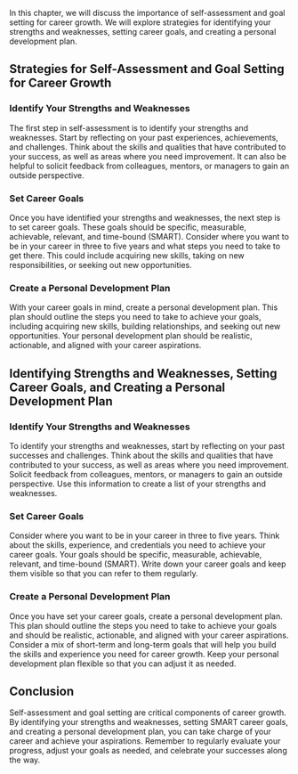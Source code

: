 
In this chapter, we will discuss the importance of self-assessment and goal setting for career growth. We will explore strategies for identifying your strengths and weaknesses, setting career goals, and creating a personal development plan.

Strategies for Self-Assessment and Goal Setting for Career Growth
-----------------------------------------------------------------

### Identify Your Strengths and Weaknesses

The first step in self-assessment is to identify your strengths and weaknesses. Start by reflecting on your past experiences, achievements, and challenges. Think about the skills and qualities that have contributed to your success, as well as areas where you need improvement. It can also be helpful to solicit feedback from colleagues, mentors, or managers to gain an outside perspective.

### Set Career Goals

Once you have identified your strengths and weaknesses, the next step is to set career goals. These goals should be specific, measurable, achievable, relevant, and time-bound (SMART). Consider where you want to be in your career in three to five years and what steps you need to take to get there. This could include acquiring new skills, taking on new responsibilities, or seeking out new opportunities.

### Create a Personal Development Plan

With your career goals in mind, create a personal development plan. This plan should outline the steps you need to take to achieve your goals, including acquiring new skills, building relationships, and seeking out new opportunities. Your personal development plan should be realistic, actionable, and aligned with your career aspirations.

Identifying Strengths and Weaknesses, Setting Career Goals, and Creating a Personal Development Plan
----------------------------------------------------------------------------------------------------

### Identify Your Strengths and Weaknesses

To identify your strengths and weaknesses, start by reflecting on your past successes and challenges. Think about the skills and qualities that have contributed to your success, as well as areas where you need improvement. Solicit feedback from colleagues, mentors, or managers to gain an outside perspective. Use this information to create a list of your strengths and weaknesses.

### Set Career Goals

Consider where you want to be in your career in three to five years. Think about the skills, experience, and credentials you need to achieve your career goals. Your goals should be specific, measurable, achievable, relevant, and time-bound (SMART). Write down your career goals and keep them visible so that you can refer to them regularly.

### Create a Personal Development Plan

Once you have set your career goals, create a personal development plan. This plan should outline the steps you need to take to achieve your goals and should be realistic, actionable, and aligned with your career aspirations. Consider a mix of short-term and long-term goals that will help you build the skills and experience you need for career growth. Keep your personal development plan flexible so that you can adjust it as needed.

Conclusion
----------

Self-assessment and goal setting are critical components of career growth. By identifying your strengths and weaknesses, setting SMART career goals, and creating a personal development plan, you can take charge of your career and achieve your aspirations. Remember to regularly evaluate your progress, adjust your goals as needed, and celebrate your successes along the way.
